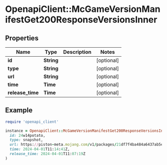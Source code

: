 # OpenapiClient::McGameVersionManifestGet200ResponseVersionsInner

## Properties

| Name | Type | Description | Notes |
| ---- | ---- | ----------- | ----- |
| **id** | **String** |  | [optional] |
| **type** | **String** |  | [optional] |
| **url** | **String** |  | [optional] |
| **time** | **Time** |  | [optional] |
| **release_time** | **Time** |  | [optional] |

## Example

```ruby
require 'openapi_client'

instance = OpenapiClient::McGameVersionManifestGet200ResponseVersionsInner.new(
  id: 24w14potato,
  type: snapshot,
  url: https://piston-meta.mojang.com/v1/packages/21df7f4ba484a6437ab5e9dca0b4dfb5dcefc802/24w14potato.json,
  time: 2024-04-01T11:14:41Z,
  release_time: 2024-04-01T11:07:19Z
)
```

